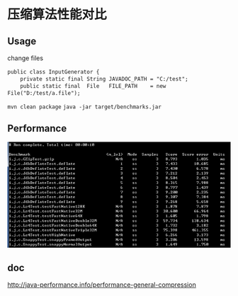 压缩算法性能对比
======

## Usage

change files
````
public class InputGenerator {
    private static final String JAVADOC_PATH = "C:/test";
    public static final  File   FILE_PATH    = new File("D:/test/a.file");
````


`mvn clean package`
`java -jar target/benchmarks.jar`

## Performance

![](assert/result.png)


## doc
<http://java-performance.info/performance-general-compression>
